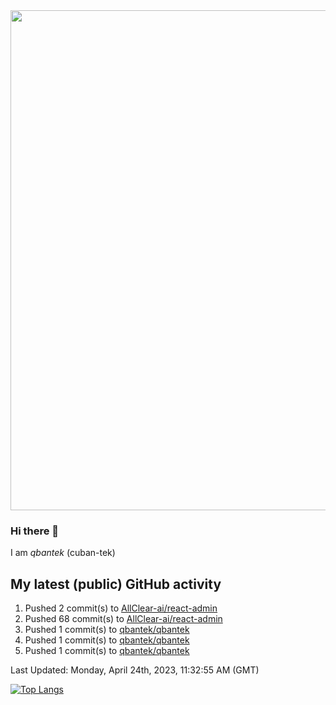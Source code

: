 <img src="https://user-images.githubusercontent.com/1090192/231227350-b13c0797-9e41-42a4-ab5c-d0e234d2a3d2.png" width="800px" />

### Hi there 👋

I am *qbantek* (cuban-tek)

<!--
**qbantek/qbantek** is a ✨ _special_ ✨ repository because its `README.md` (this file) appears on your GitHub profile.

Here are some ideas to get you started:

- 🔭 I’m currently working on ...
- 🌱 I’m currently learning ...
- 👯 I’m looking to collaborate on ...
- 🤔 I’m looking for help with ...
- 💬 Ask me about ...
- 📫 How to reach me: ...
- 😄 Pronouns: ...
- ⚡ Fun fact: ...
-->

## My latest (public) GitHub activity
<!--RECENT_ACTIVITY:start-->
1. Pushed 2 commit(s) to [AllClear-ai/react-admin](https://github.com/AllClear-ai/react-admin)<br>
2. Pushed 68 commit(s) to [AllClear-ai/react-admin](https://github.com/AllClear-ai/react-admin)<br>
3. Pushed 1 commit(s) to [qbantek/qbantek](https://github.com/qbantek/qbantek)<br>
4. Pushed 1 commit(s) to [qbantek/qbantek](https://github.com/qbantek/qbantek)<br>
5. Pushed 1 commit(s) to [qbantek/qbantek](https://github.com/qbantek/qbantek)<br>
<!--RECENT_ACTIVITY:end-->

<!--RECENT_ACTIVITY:last_update-->
Last Updated: Monday, April 24th, 2023, 11:32:55 AM (GMT)
<!--RECENT_ACTIVITY:last_update_end-->


[![Top Langs](https://github-readme-stats.vercel.app/api/top-langs/?username=qbantek&langs_count=10&hide_progress=true)](https://github.com/anuraghazra/github-readme-stats)
